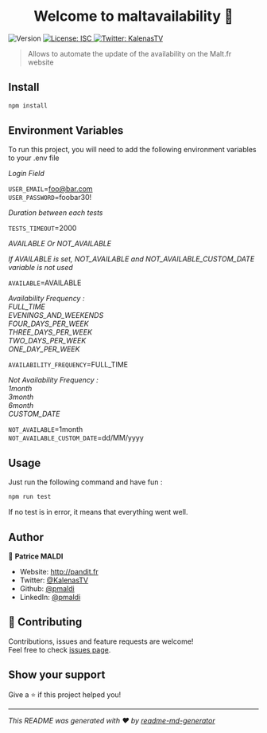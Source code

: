 <h1 align="center">Welcome to maltavailability 👋</h1>
<p>
  <img alt="Version" src="https://img.shields.io/badge/version-1.0.0-blue.svg?cacheSeconds=2592000" />
  <a href="#" target="_blank">
    <img alt="License: ISC" src="https://img.shields.io/badge/License-ISC-yellow.svg" />
  </a>
  <a href="https://twitter.com/KalenasTV" target="_blank">
    <img alt="Twitter: KalenasTV" src="https://img.shields.io/twitter/follow/KalenasTV.svg?style=social" />
  </a>
</p>

> Allows to automate the update of the availability on the Malt.fr website

## Install

```sh
npm install
```


## Environment Variables

To run this project, you will need to add the following environment variables to your .env file

<p><em>Login Field</em></p>

`USER_EMAIL`=foo@bar.com<br />
`USER_PASSWORD`=foobar30!<br />

<p><em>Duration between each tests</em></p>

`TESTS_TIMEOUT`=2000

<p><em>AVAILABLE Or NOT_AVAILABLE</em></p>
<p><em>If AVAILABLE is set, NOT_AVAILABLE and NOT_AVAILABLE_CUSTOM_DATE variable is not used</em></p>

`AVAILABLE`=AVAILABLE

<p><em>Availability Frequency : <br />
FULL_TIME<br />
EVENINGS_AND_WEEKENDS<br />
FOUR_DAYS_PER_WEEK<br />
THREE_DAYS_PER_WEEK<br />
TWO_DAYS_PER_WEEK<br />
ONE_DAY_PER_WEEK<br /></em></p>

`AVAILABILITY_FREQUENCY`=FULL_TIME

<p><em> Not Availability Frequency :<br />
1month<br />
3month<br />
6month<br />
CUSTOM_DATE<br /></em></p>

`NOT_AVAILABLE`=1month <br />
`NOT_AVAILABLE_CUSTOM_DATE`=dd/MM/yyyy

## Usage

Just run the following command and have fun :

```sh
npm run test
```
If no test is in error, it means that everything went well.

## Author

👤 **Patrice MALDI**

* Website: http://pandit.fr
* Twitter: [@KalenasTV](https://twitter.com/KalenasTV)
* Github: [@pmaldi](https://github.com/pmaldi)
* LinkedIn: [@pmaldi](https://linkedin.com/in/pmaldi)

## 🤝 Contributing

Contributions, issues and feature requests are welcome!<br />Feel free to check [issues page](https://github.com/pmaldi/maltAvailability/issues). 

## Show your support

Give a ⭐️ if this project helped you!

***
_This README was generated with ❤️ by [readme-md-generator](https://github.com/kefranabg/readme-md-generator)_